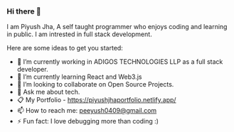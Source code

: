### Hi there 👋


I am Piyush Jha, A self taught programmer who enjoys coding and learning in public. I am intrested in full stack development.

Here are some ideas to get you started:

- 🔭 I’m currently working in ADIGOS TECHNOLOGIES LLP as a full stack developer.
- 🌱 I’m currently learning React and Web3.js
- 👯 I’m looking to collaborate on Open Source Projects.
- 💬 Ask me about tech. 
- 📋 My Portfolio - https://piyushjhaportfolio.netlify.app/
- 📫 How to reach me: peeyush0409@gmail.com
- ⚡ Fun fact: I love debugging more than coding :)


